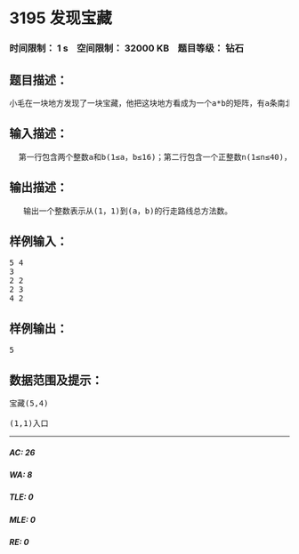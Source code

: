 # 3195 发现宝藏   
### 时间限制： 1 s&nbsp;&nbsp;&nbsp;&nbsp;空间限制： 32000 KB&nbsp;&nbsp;&nbsp;&nbsp;题目等级： 钻石  
## 题目描述：  

<pre>
小毛在一块地方发现了一块宝藏，他把这块地方看成为一个a*b的矩阵，有a条南北方向的道路和b条东西方向的道路。南北方向的a条道路从西到东依次编号为l到a，而东西方向的b条道路从南到北依次编号为l到b，南北方向的道路i和东西方向的道路j的交点记为(i，j)。小毛现在在(1，1)入口处，而宝藏点在(a，b)处，他只能沿着道路走，而且为了缩短时间只允许沿着向东和北的方向行驶。现在有n个交叉路口(X1，Yl)、(X2，Y2)……，(Xn，Yn)，有大块石头挡路，这些路口是不能行走的，请你帮小毛统计一共有多少种走法到达宝藏点?
</pre>
  
  
## 输入描述：  

<pre>
  第一行包含两个整数a和b(1≤a，b≤16)；第二行包含一个正整数n(1≤n≤40)，表示有n个路口有大块石头挡路；接下来n行，每行两个整数Xi,Yi，描述路口的位置，以空格隔开。
</pre>
  
  
## 输出描述：  

<pre>
   输出一个整数表示从(1，1)到(a，b)的行走路线总方法数。
</pre>
  
  
## 样例输入：  

<pre>
5 4
3
2 2
2 3
4 2
</pre>
  
  
## 样例输出：  

<pre>
5
</pre>
  
  
## 数据范围及提示：  

<pre>
宝藏(5,4)

(1,1)入口
</pre>
  
  
***  

##### AC: 26  
##### WA: 8  
##### TLE: 0  
##### MLE: 0  
##### RE: 0  
